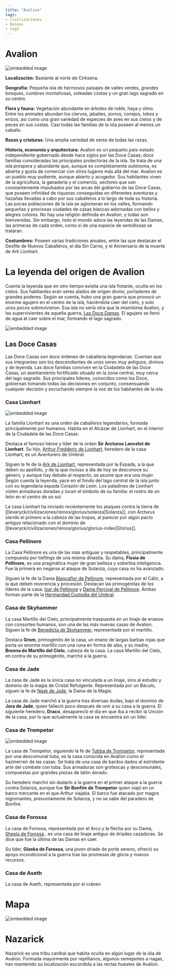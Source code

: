 ```yaml
---
title: "Avalion"
tags:
- Civilizaciones
- Reinos
- tag3
---
```


# Avalion

![embedded image](https://assets.legendkeeper.com/aac5b302-34cd-4445-a7f0-39e34a57cc05.png "Attachment")

**Localización:** Bastante al norte de Cirksena.

**Geografía:** Pequeña isla de hermosos paisajes de valles verdes, grandes bosques, cumbres montañosas, soleadas costas y un gran lago sagrado en su centro.

**Flora y fauna:** Vegetación abundante en árboles de roble, haya y olmo. Entre los animales abundan los ciervos, jabalíes, zorros, conejos, lobos y erizos, así como una gran variedad de especies de aves en sus cielos y de peces en sus costas. Casi todas las familias de la isla poseen al menos un caballo.

**Razas y criaturas**: Una amplia variedad de seres de todas las razas.

**Historia, economía y arquitectura:** Avalion es un pequeño país-estado independiente gobernado desde hace siglos por las Doce Casas; doce familias consideradas las principales protectoras de la isla. Se trata de una isla próspera y abundante que, aunque es completamente autónoma, es abierta y gusta de comerciar con otros lugares más allá del mar. Avalion es un pueblo muy pudiente, aunque abierto y acogedor. Sus habitantes viven de la agricultura, la ganadería y el comercio, sectores que son constantemente impulsados por las arcas del gobierno de las Doce Casas, que poseen infinidad de riquezas conseguidas en diferentes aventuras y hazañas llevadas a cabo por sus caballeros a lo largo de toda su historia. Las pocas poblaciones de la isla se aglomeran en los valles, formando pequeñas y preciosas ciudades de casas blancas adornadas con bellos y alegres colores. No hay una religión definida en Avalion, y todas son bienvenidas. Sin embargo, todo el mundo adora las leyendas de las Damas, las primeras de cada orden, como si de una especie de semidiosas se trataran.

**Costumbres:** Poseen varias tradiciones anuales, entre las que destacan el Desfile de Nuevos Caballeros, el día Sin Carne, y el Aniversario de la muerte de Ark Lionhart.

# **La leyenda del origen de Avalion**

Cuenta la leyenda que en otro tiempo existía una isla flotante, oculta en los cielos. Sus habitantes eran seres alados de origen divino, portadores de grandes poderes. Según se cuenta, hubo una gran guerra que provocó un enorme agujero en el centro de la isla, haciéndola caer del cielo, y solo unos pocos sobrevivieron. Esa isla no sería otra que la mismísima Avalion, y las supervivientes de aquella guerra, [Las Doce Damas](https://www.legendkeeper.com/app/ckvil5g57t6310808rct5ktxd/ckz7eje1w000a036ctc2w6hox/). El agujero se llenó de agua al caer sobre el mar, formando el lago sagrado.

![embedded image](https://assets.legendkeeper.com/e10f1685-2348-4814-9903-4c458e41261e.png "Attachment")

## **Las Doce Casas**

Las Doce Casas son doce órdenes de caballería legendarias. Cuentan que sus integrantes son los descendientes de unos seres muy antiguos, divinos y de leyenda. Las doce familias conviven en la Ciudadela de las Doce Casas, un asentamiento fortificado situado en la zona central, muy cerca del lago sagrado. Sus principales líderes, conocidos como los Doce, gobiernan tomando todas las decisiones en conjunto, consensuando cualquier decisión y escuchando siempre la voz de los habitantes de la isla.

### **Casa Lionhart**

![embedded image](https://assets.legendkeeper.com/e150a74e-06e9-40ea-92cd-ea4c4acec165.png "Attachment")

La familia Lionhart es una orden de caballeros legendarios, formada principalmente por humanos. Habita en el Alcázar de Lionhart, en el interior de la Ciudadela de las Doce Casas.

Destaca el famoso héroe y líder de la orden **Sir Arcturus Lancelot de Lionhart**. Su hijo, [Arthur Fredderic de Lionhart](https://www.legendkeeper.com/app/ckvil5g57t6310808rct5ktxd/ckz7fa5dx000t036cztrj369k/), heredero de la casa Lionhart, es un Aventurero de Umbral.

Siguen la fe de la [Ark de Lionhart](https://www.legendkeeper.com/app/ckvil5g57t6310808rct5ktxd/ckzd92pah006s036c4vkawaeo/), representada por la Espada, a la que deben su apellido, y de la que incluso a día de hoy se desconoce su género, y aunque hay debate al respecto, se asume que era una mujer. Según cuenta la leyenda, yace en el fondo del lago central de la isla junto con su legendaria espada Corazón de León. Los paladines de Lionhart visten armaduras doradas y lucen el símbolo de su familia: el rostro de un león en el centro de un sol.

La casa Lionhart ha iniciado recientemente los ataques contra la tierra de [[levaryck/civilizaciones/reinos/glorius/solanza|Solanza]], con Arcturus siendo el primero a la cabeza de las tropas, al parecer por algún pacto antiguo relacionado con el dominio de [[levaryck/civilizaciones/reinos/glorius/glorius-index|Glorius]].

### **Casa Pellinore**

La Casa Pellinore es una de las más antiguas y respetables, principalmente compuesta por tieflings de una misma dinastía. Su dama, **Fissia de Pellinore**, es una pragmática mujer de gran belleza y soberbia inteligencia. Fue la primera en negarse al ataque de Solanza, cuya casa no ha avanzado.

Siguen la fe de la Dama [Blancaflor de Pellinore](https://www.legendkeeper.com/app/ckvil5g57t6310808rct5ktxd/ckzd9317d006x036cpbljisi1/), representada por el Cáliz, a la que deben reverencia y procesión. Destacan las primogénitas de los líderes de la casa: [Izar de Pellinore](https://www.legendkeeper.com/app/ckvil5g57t6310808rct5ktxd/cl2bpgfqw0008038cld78gzcu/) y [Dama Percival de Pellinore](https://www.legendkeeper.com/app/ckvil5g57t6310808rct5ktxd/cl1fd3yej0002036cnqf32m48/). Ambas forman parte de la [Hermandad Custodia del Umbral](https://www.legendkeeper.com/app/ckvil5g57t6310808rct5ktxd/ckw9rh8iy001z036c9lsfyugo/).

### **Casa de Skyhammer**

La casa Martillo del Cielo, principalmente traspuesta en un linaje de enanos con consortes humanos, son una de las más nuevas casas de Avalion. Siguen la fe de [Benedicta de Skyhammer](https://www.legendkeeper.com/app/ckvil5g57t6310808rct5ktxd/cl2bpxwsg001d038cx0mdp4em/), representada por el martillo.

Destaca **Grom**, primogénito de la casa, un enano de largas barbas rojas que porta un enorme martillo con una runa en forma de alas, y su madre, **Brenna de Martillo del Cielo**, cabeza de la casa. La casa Martillo del Cielo, en contra de su primogénito, marchó a la guerra.

### **Casa de Jade**

La casa de Jade es la única casa no vinculada a un linaje, sino al estudio y dominio de la magia de Cristal Refulgente. Representada por un Báculo, siguen la fe de [Nask de Jade](https://www.legendkeeper.com/app/ckvil5g57t6310808rct5ktxd/cl2bq4nox0026038c4oqwd23d/), la Dama de la Magia.

La casa de Jade marchó a la guerra tras diversas dudas, bajo el dominio de **Jora de Jade**, quien falleció poco después de unir a su casa a la guerra. El siguiente heredero, **Draco**, desapareció el día en que iba a recibir la Unción de la casa, por lo que actualmente la casa se encuentra sin un líder.

### **Casa de Trompetor**

![embedded image](https://assets.legendkeeper.com/b98afdd5-4c8e-49cf-83c0-593b18ad123f.png "Attachment")

La casa de Trompetor, siguiendo la fe de [Tubba de Trompetor](https://www.legendkeeper.com/app/ckvil5g57t6310808rct5ktxd/cl2bqccb50035038cvq0i4t58/), representada por una descomunal tuba, es la casa conocida en Avalion como el hazmerreír de las casas. Se trata de una casa de bardos dados al estridente arte del combate con tuba. Sus armaduras son grotescas y descomunales, compuestas por grandes piezas de latón dorado.

Su heredero marchó sin dudarlo a la guerra en el primer ataque a la guerra contra Solanza, aunque fue **Sir Bonfire de Trompetor** quien viajó en un barco mercante en el que Arthur viajaba. El barco fue atacado por magos nigromantes, presuntamente de Solanza, y no se sabe del paradero de Bonfire.

### **Casa de Forossa**

La casa de Forossa, representada por el Arco y la flecha por su Dama, [Sheela de Forossa](https://www.legendkeeper.com/app/ckvil5g57t6310808rct5ktxd/cl2bqnf6x0049038cxpxwimuo/) , es una casa de linaje antiguo de dríades cazadoras. Se dice que fue la última de las Damas en caer.

Su líder, **Glaska de Forossa**, una joven dríade de porte sereno, ofreció su apoyo incondicional a la guerra tras las promesas de gloria y nuevos recursos.

### **Casa de Aseth**

La casa de Aseth, representada por el cráneo

# Mapa

![embedded image](https://assets.legendkeeper.com/89a77d77-5d66-41fb-9242-b8a9bfd67e13.jpg "Attachment")

# **Nazarick**

Nazarick es una tribu caníbal que habita oculta en algún lugar de la isla de Avalion. Formada mayormente por reptilianos, algunos semejantes a nagas, han mantenido su localización escondida a las rectas huestes de Avalion.